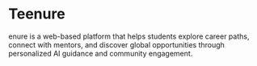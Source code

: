 # Teenure
 enure is a web-based platform that helps students explore career paths, connect with mentors, and discover global opportunities through personalized AI guidance and community engagement.

